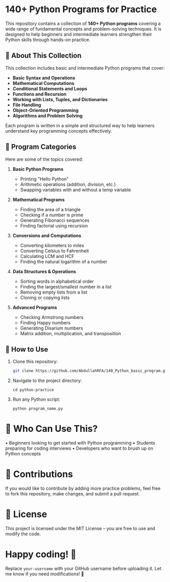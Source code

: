 # 140+ Python Programs for Practice

This repository contains a collection of **140+ Python programs** covering a wide range of fundamental concepts and problem-solving techniques. It is designed to help beginners and intermediate learners strengthen their Python skills through hands-on practice.

## 📌 About This Collection

This collection includes basic and intermediate Python programs that cover:

- **Basic Syntax and Operations**
- **Mathematical Computations**
- **Conditional Statements and Loops**
- **Functions and Recursion**
- **Working with Lists, Tuples, and Dictionaries**
- **File Handling**
- **Object-Oriented Programming**
- **Algorithms and Problem Solving**

Each program is written in a simple and structured way to help learners understand key programming concepts effectively.

## 📂 Program Categories

Here are some of the topics covered:

1. **Basic Python Programs**

   - Printing "Hello Python"
   - Arithmetic operations (addition, division, etc.)
   - Swapping variables with and without a temp variable

2. **Mathematical Programs**

   - Finding the area of a triangle
   - Checking if a number is prime
   - Generating Fibonacci sequences
   - Finding factorial using recursion

3. **Conversions and Computations**

   - Converting kilometers to miles
   - Converting Celsius to Fahrenheit
   - Calculating LCM and HCF
   - Finding the natural logarithm of a number

4. **Data Structures & Operations**

   - Sorting words in alphabetical order
   - Finding the largest/smallest number in a list
   - Removing empty lists from a list
   - Cloning or copying lists

5. **Advanced Programs**
   - Checking Armstrong numbers
   - Finding Happy numbers
   - Generating Disarium numbers
   - Matrix addition, multiplication, and transposition

## 🚀 How to Use

1.  Clone this repository:

    ```sh
    git clone https://github.com/AbdullahRFA/140_Python_basic_program.git

    ```

2.  Navigate to the project directory:

        cd python-practice

3.  Run any Python script:

        python program_name.py

# 📖 Who Can Use This?

• Beginners looking to get started with Python programming
• Students preparing for coding interviews
• Developers who want to brush up on Python concepts

# 📢 Contributions

If you would like to contribute by adding more practice problems, feel free to fork this repository, make changes, and submit a pull request.

# 📜 License

This project is licensed under the MIT License – you are free to use and modify the code.

# Happy coding! 🚀

Replace `your-username` with your GitHub username before uploading it. Let me know if you need modifications! 🚀
